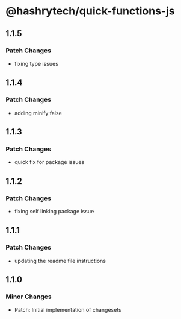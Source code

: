 # @hashrytech/quick-functions-js

## 1.1.5

### Patch Changes

- fixing type issues

## 1.1.4

### Patch Changes

- adding minify false

## 1.1.3

### Patch Changes

- quick fix for package issues

## 1.1.2

### Patch Changes

- fixing self linking package issue

## 1.1.1

### Patch Changes

- updating the readme file instructions

## 1.1.0

### Minor Changes

- Patch: Initial implementation of changesets
